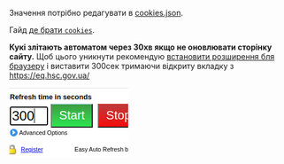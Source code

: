 Значення потрібно редагувати в [cookies.json](/hsc_gov_subscriber/cookies.json).

Гайд [де брати `cookies`](/content/configs/browser_requests/cookies.md).

**Кукі злітають автоматом через 30хв якщо не оновлювати сторінку сайту.** Щоб цього уникнути
рекомендую [встановити розширення бля браузеру](https://chromewebstore.google.com/detail/easy-auto-refresh/aabcgdmkeabbnleenpncegpcngjpnjkc?hl=en-US&utm_source=ext_sidebar)
і виставити 300сек тримаючи відкриту вкладку з https://eq.hsc.gov.ua/

![alt text](/content/configs/photo_2024-05-12_21-51-27.jpg)